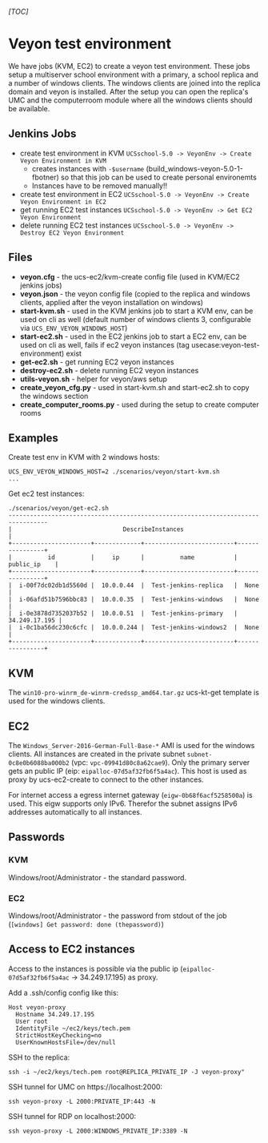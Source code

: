 _[TOC]_

# Veyon test environment

We have jobs (KVM, EC2) to create a veyon test environment. These jobs setup a
multiserver school environment with a primary, a school replica and a number
of windows clients. The windows clients are joined into the replica domain and
veyon is installed. After the setup you can open the replica's UMC and the
computerroom module where all the windows clients should be available.

## Jenkins Jobs

* create test environment in KVM `UCSschool-5.0 -> VeyonEnv -> Create Veyon Environment in KVM`
  * creates instances with `-$username` (build_windows-veyon-5.0-1-fbotner) so
    that this job can be used to create personal environemts
  * Instances have to be removed manually!!
* create test environment in EC2 `UCSschool-5.0 -> VeyonEnv -> Create Veyon Environment in EC2`
* get running EC2 test instances `UCSschool-5.0 -> VeyonEnv -> Get EC2 Veyon Environment`
* delete running EC2 test instances `UCSschool-5.0 -> VeyonEnv -> Destroy EC2 Veyon Environment`

## Files
* **veyon.cfg** - the ucs-ec2/kvm-create config file (used in KVM/EC2 jenkins jobs)
* **veyon.json** - the veyon config file (copied to the replica and windows clients, applied after the veyon installation on windows)
* **start-kvm.sh** - used in the KVM jenkins job to start a KVM env, can be used on cli as well (default number of windows clients 3, configurable via `UCS_ENV_VEYON_WINDOWS_HOST`)
* **start-ec2.sh** - used in the EC2 jenkins job to start a EC2 env, can be used on cli as well, fails if ec2 veyon instances (tag usecase:veyon-test-environment) exist
* **get-ec2.sh** - get running EC2 veyon instances
* **destroy-ec2.sh** - delete running EC2 veyon instances
* **utils-veyon.sh** - helper for veyon/aws setup
* **create_veyon_cfg.py** - used in start-kvm.sh and start-ec2.sh to copy the windows section
* **create_computer_rooms.py** - used during the setup to create computer rooms

## Examples

Create test env in KVM with 2 windows hosts:
```
UCS_ENV_VEYON_WINDOWS_HOST=2 ./scenarios/veyon/start-kvm.sh
...
```
Get ec2 test instances:
```
./scenarios/veyon/get-ec2.sh
---------------------------------------------------------------------------------
|                               DescribeInstances                               |
+----------------------+-------------+-------------------------+----------------+
|          id          |     ip      |          name           |   public_ip    |
+----------------------+-------------+-------------------------+----------------+
|  i-00f7dc02db1d5560d |  10.0.0.44  |  Test-jenkins-replica   |  None          |
|  i-06afd51b7596bbc83 |  10.0.0.35  |  Test-jenkins-windows   |  None          |
|  i-0e3878d7352037b52 |  10.0.0.51  |  Test-jenkins-primary   |  34.249.17.195 |
|  i-0c1ba56dc230c6cfc |  10.0.0.244 |  Test-jenkins-windows2  |  None          |
+----------------------+-------------+-------------------------+----------------+

```

## KVM

The `win10-pro-winrm_de-winrm-credssp_amd64.tar.gz` ucs-kt-get template is
used for the windows clients.

## EC2

The `Windows_Server-2016-German-Full-Base-*` AMI is used for the windows
clients. All instances are created in the private subnet
`subnet-0c8e0b6088ba000b2` (vpc: `vpc-09941d80c8a62cae9`). Only the primary
server gets an public IP (eip: `eipalloc-07d5af32fb6f5a4ac`). This host is
used as proxy by ucs-ec2-create to connect to the other instances.

For internet access a egress internet gateway (`eigw-0b68f6acf5258500a`) is
used. This eigw supports only IPv6. Therefor the subnet assigns IPv6 addresses
automatically to all instances.

## Passwords

### KVM

Windows/root/Administrator - the standard password.

### EC2

Windows/root/Administrator - the password from stdout of the job (`[windows] Get password: done (thepassword)`)

## Access to EC2 instances

Access to the instances is possible via the public ip
(`eipalloc-07d5af32fb6f5a4ac` -> 34.249.17.195) as proxy.

Add a .ssh/config config like this:
```
Host veyon-proxy
  Hostname 34.249.17.195
  User root
  IdentityFile ~/ec2/keys/tech.pem
  StrictHostKeyChecking=no
  UserKnownHostsFile=/dev/null
```

SSH to the replica:
```
ssh -i ~/ec2/keys/tech.pem root@REPLICA_PRIVATE_IP -J veyon-proxy"
```

SSH tunnel for UMC on https://localhost:2000:
```
ssh veyon-proxy -L 2000:PRIVATE_IP:443 -N
```

SSH tunnel for RDP on localhost:2000:
```
ssh veyon-proxy -L 2000:WINDOWS_PRIVATE_IP:3389 -N
```
